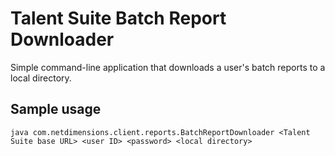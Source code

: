 # Talent Suite Batch Report Downloader

Simple command-line application that downloads a user's batch reports to a local directory.

## Sample usage

```shell
java com.netdimensions.client.reports.BatchReportDownloader <Talent Suite base URL> <user ID> <password> <local directory>
```
